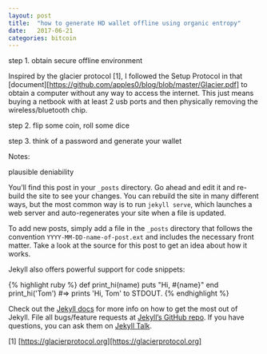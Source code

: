 ```yaml
---
layout: post
title:  "how to generate HD wallet offline using organic entropy"
date:   2017-06-21
categories: bitcoin
---
```



step 1. obtain secure offline environment

Inspired by the glacier protocol \[1\], I followed the Setup Protocol in that [document][https://github.com/apples0/blog/blob/master/Glacier.pdf] to obtain a computer without any way to access the internet. This just means buying a netbook with at least 2 usb ports and then physically removing the wireless/bluetooth chip.


step 2. flip some coin, roll some dice


step 3. think of a password and generate your wallet


Notes:


plausible deniability

You’ll find this post in your `_posts` directory. Go ahead and edit it and re-build the site to see your changes. You can rebuild the site in many different ways, but the most common way is to run `jekyll serve`, which launches a web server and auto-regenerates your site when a file is updated.

To add new posts, simply add a file in the `_posts` directory that follows the convention `YYYY-MM-DD-name-of-post.ext` and includes the necessary front matter. Take a look at the source for this post to get an idea about how it works.

Jekyll also offers powerful support for code snippets:

{% highlight ruby %}
def print_hi(name)
  puts "Hi, #{name}"
end
print_hi('Tom')
#=> prints 'Hi, Tom' to STDOUT.
{% endhighlight %}

Check out the [Jekyll docs][jekyll-docs] for more info on how to get the most out of Jekyll. File all bugs/feature requests at [Jekyll’s GitHub repo][jekyll-gh]. If you have questions, you can ask them on [Jekyll Talk][jekyll-talk].

\[1\] [https://glacierprotocol.org][https://glacierprotocol.org]

[jekyll-docs]: https://jekyllrb.com/docs/home
[jekyll-gh]:   https://github.com/jekyll/jekyll
[jekyll-talk]: https://talk.jekyllrb.com/
